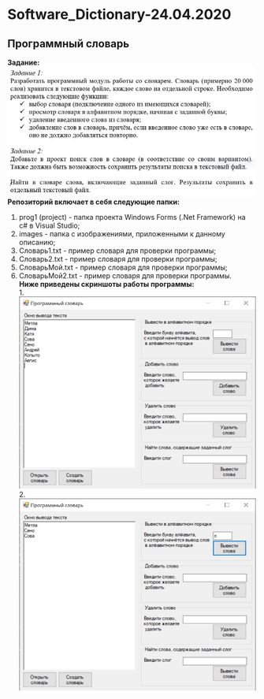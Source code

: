 # Software_Dictionary-24.04.2020
## Программный словарь
**Задание:**  
![task](https://github.com/d1den/Software_Dictionary-24.04.2020/blob/master/images/task.JPG?raw=true "task")  
**Репозиторий включает в себя следующие папки:**  
1. prog1 (project) - папка проекта Windows Forms (.Net Framework) на c# в Visual Studio;
2. images - папка с изображениями, приложенными к данному описанию;  
3. Словарь1.txt - пример словаря для проверки программы;  
4. Словарь2.txt - пример словаря для проверки программы;  
5. СловарьМой.txt - пример словаря для проверки программы;  
6. СловарьМой2.txt - пример словаря для проверки программы.   
**Ниже приведены скриншоты работы программы:**   
1.![test1](https://github.com/d1den/Software_Dictionary-24.04.2020/blob/master/images/test1.JPG?raw=true "test1")   
2.![test2](https://github.com/d1den/Software_Dictionary-24.04.2020/blob/master/images/test2.JPG?raw=true "test2")

